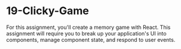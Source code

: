 # 19-Clicky-Game
For this assignment, you'll create a memory game with React. This assignment will require you to break up your application's UI into components, manage component state, and respond to user events.
